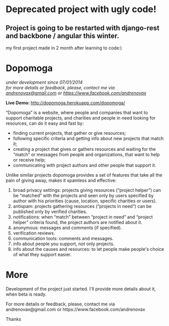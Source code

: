 Deprecated project with ugly code!
================
Project is going to be restarted with django-rest and backbone / angular this winter.
----------------
my first project made in 2 month after learning to code:)


Dopomoga
================
<em>under development since 07/01/2014</em><br>
<em>for more details or feedback, please, contact me via andrenovax@gmail.com or https://www.facebook.com/andrenovax</em>

<strong>Live Demo: </strong>http://dopomoga.herokuapp.com/dopomoga/
<p>“Dopomoga” is a website, where people and companies that want to support charitable projects, and charities and people in need looking for resources, can do it easy and fast by:</p>
<ul>
<li> finding current projects, that gather or give resources;</li> 
<li> following specific criteria and getting info about new projects that match it;</li> 
<li> creating a project that gives or gathers resources and waiting for the “match” or messages from people and organizations, that want to help or receive help;</li> 
<li> communicating with project authors and other people that support it.</li> 
</ul>
Unlike similar projects dopomoga provides a set of features that take all the pain of giving away, makes it spamless and effective:
<ol list-style-type="decimal">
<li> broad privacy settings: projects giving resources (“project helper”) can be “matched” with the projects and seen only by users specified by author with his priorities (cause, location, specific charities or users).</li> 
<li> antispam: projects gathering resources (“projects in need”) can be published only by verified charities.</li> 
<li> notifications: when “match” between “project in need” and “project helper” criteria found, the project authors are notified about it.</li> 
<li> anonymous: messages and comments (if specified).</li> 
<li> verification reviews.</li> 
<li> communication tools: comments and messages.</li> 
<li> info about people you support, not only projects.</li> 
<li> info about the causes and resources: to let people make people's choice of what they support easier.</li> 
</ol>

More
================
<p>Development of the project just started. I'll provide more details about it, when beta is ready.</p>
<p>For more details or feedback, please, contact me via andrenovax@gmail.com or https://www.facebook.com/andrenovax</p>

Thanks
